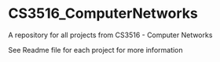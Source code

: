 # CS3516_ComputerNetworks
A repository for all projects from CS3516 - Computer Networks

See Readme file for each project for more information